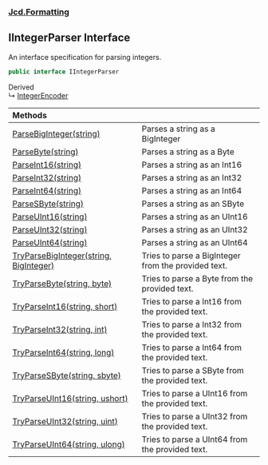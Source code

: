 ### [Jcd.Formatting](Jcd_Formatting.md 'Jcd.Formatting')
## IIntegerParser Interface
An interface specification for parsing integers.  
```csharp
public interface IIntegerParser
```

Derived  
&#8627; [IntegerEncoder](Jcd_Formatting_IntegerEncoder.md 'Jcd.Formatting.IntegerEncoder')  

| Methods | |
| :--- | :--- |
| [ParseBigInteger(string)](Jcd_Formatting_IIntegerParser_ParseBigInteger(string).md 'Jcd.Formatting.IIntegerParser.ParseBigInteger(string)') | Parses a string as a BigInteger<br/> |
| [ParseByte(string)](Jcd_Formatting_IIntegerParser_ParseByte(string).md 'Jcd.Formatting.IIntegerParser.ParseByte(string)') | Parses a string as a Byte<br/> |
| [ParseInt16(string)](Jcd_Formatting_IIntegerParser_ParseInt16(string).md 'Jcd.Formatting.IIntegerParser.ParseInt16(string)') | Parses a string as an Int16<br/> |
| [ParseInt32(string)](Jcd_Formatting_IIntegerParser_ParseInt32(string).md 'Jcd.Formatting.IIntegerParser.ParseInt32(string)') | Parses a string as an Int32<br/> |
| [ParseInt64(string)](Jcd_Formatting_IIntegerParser_ParseInt64(string).md 'Jcd.Formatting.IIntegerParser.ParseInt64(string)') | Parses a string as an Int64<br/> |
| [ParseSByte(string)](Jcd_Formatting_IIntegerParser_ParseSByte(string).md 'Jcd.Formatting.IIntegerParser.ParseSByte(string)') | Parses a string as an SByte<br/> |
| [ParseUInt16(string)](Jcd_Formatting_IIntegerParser_ParseUInt16(string).md 'Jcd.Formatting.IIntegerParser.ParseUInt16(string)') | Parses a string as an UInt16<br/> |
| [ParseUInt32(string)](Jcd_Formatting_IIntegerParser_ParseUInt32(string).md 'Jcd.Formatting.IIntegerParser.ParseUInt32(string)') | Parses a string as an UInt32<br/> |
| [ParseUInt64(string)](Jcd_Formatting_IIntegerParser_ParseUInt64(string).md 'Jcd.Formatting.IIntegerParser.ParseUInt64(string)') | Parses a string as an UInt64<br/> |
| [TryParseBigInteger(string, BigInteger)](Jcd_Formatting_IIntegerParser_TryParseBigInteger(string_System_Numerics_BigInteger).md 'Jcd.Formatting.IIntegerParser.TryParseBigInteger(string, System.Numerics.BigInteger)') | Tries to parse a BigInteger from the provided text.<br/> |
| [TryParseByte(string, byte)](Jcd_Formatting_IIntegerParser_TryParseByte(string_byte).md 'Jcd.Formatting.IIntegerParser.TryParseByte(string, byte)') | Tries to parse a Byte from the provided text.<br/> |
| [TryParseInt16(string, short)](Jcd_Formatting_IIntegerParser_TryParseInt16(string_short).md 'Jcd.Formatting.IIntegerParser.TryParseInt16(string, short)') | Tries to parse a Int16 from the provided text.<br/> |
| [TryParseInt32(string, int)](Jcd_Formatting_IIntegerParser_TryParseInt32(string_int).md 'Jcd.Formatting.IIntegerParser.TryParseInt32(string, int)') | Tries to parse a Int32 from the provided text.<br/> |
| [TryParseInt64(string, long)](Jcd_Formatting_IIntegerParser_TryParseInt64(string_long).md 'Jcd.Formatting.IIntegerParser.TryParseInt64(string, long)') | Tries to parse a Int64 from the provided text.<br/> |
| [TryParseSByte(string, sbyte)](Jcd_Formatting_IIntegerParser_TryParseSByte(string_sbyte).md 'Jcd.Formatting.IIntegerParser.TryParseSByte(string, sbyte)') | Tries to parse a SByte from the provided text.<br/> |
| [TryParseUInt16(string, ushort)](Jcd_Formatting_IIntegerParser_TryParseUInt16(string_ushort).md 'Jcd.Formatting.IIntegerParser.TryParseUInt16(string, ushort)') | Tries to parse a UInt16 from the provided text.<br/> |
| [TryParseUInt32(string, uint)](Jcd_Formatting_IIntegerParser_TryParseUInt32(string_uint).md 'Jcd.Formatting.IIntegerParser.TryParseUInt32(string, uint)') | Tries to parse a UInt32 from the provided text.<br/> |
| [TryParseUInt64(string, ulong)](Jcd_Formatting_IIntegerParser_TryParseUInt64(string_ulong).md 'Jcd.Formatting.IIntegerParser.TryParseUInt64(string, ulong)') | Tries to parse a UInt64 from the provided text.<br/> |
